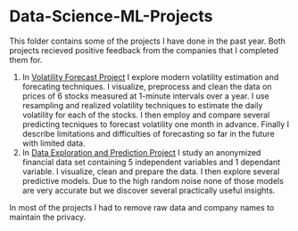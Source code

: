 # Data-Science-ML-Projects
This folder contains some of the projects I have done in the past year. Both projects recieved positive feedback from the companies that I completed them for.
1. In [Volatility Forecast Project](Forecasting%20Volatility%20Project/Forecasting%20Volatility%20Project.pdf) I explore modern volatility estimation and forecating techniques. I visualize, preprocess and clean the data on prices of 6 stocks measured at 1-minute intervals over a year. I use resampling and realized volatility techniques to estimate the daily volatility for each of the stocks. I then employ and compare several predicting tecniques to forecast volatility one month in advance. Finally I describe limitations and difficulties of forecasting so far in the future with limited data.
2. In [Data Exploration and Prediction Project](Financial%20Data%20Exploration%20and%20Prediction/Financial%20Data%20Study.pdf) I study an anonymized financial data set containing 5 independent variables and 1 dependant variable. I visualize, clean and prepare the data. I then explore several predictive models. Due to the high random noise none of those models are very accurate but we discover several practically useful insights.

In most of the projects I had to remove raw data and company names to maintain the privacy. 
